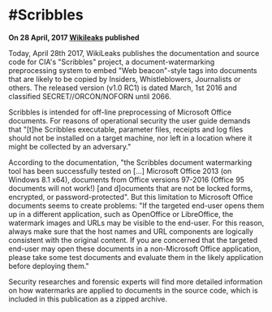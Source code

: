 #Scribbles
==========

**On 28 April, 2017 [Wikileaks](https://wikileaks.org/vault7/#Scribbles) published**

Today, April 28th 2017, WikiLeaks publishes the documentation and source code for CIA's "Scribbles" project, a document-watermarking preprocessing system to embed "Web beacon"-style tags into documents that are likely to be copied by Insiders, Whistleblowers, Journalists or others. The released version (v1.0 RC1) is dated March, 1st 2016 and classified SECRET//ORCON/NOFORN until 2066.

Scribbles is intended for off-line preprocessing of Microsoft Office documents. For reasons of operational security the user guide demands that "[t]he Scribbles executable, parameter files, receipts and log files should not be installed on a target machine, nor left in a location where it might be collected by an adversary."

According to the documentation, "the Scribbles document watermarking tool has been successfully tested on [...] Microsoft Office 2013 (on Windows 8.1 x64), documents from Office versions 97-2016 (Office 95 documents will not work!) [and d]ocuments that are not be locked forms, encrypted, or password-protected". But this limitation to Microsoft Office documents seems to create problems: "If the targeted end-user opens them up in a different application, such as OpenOffice or LibreOffice, the watermark images and URLs may be visible to the end-user. For this reason, always make sure that the host names and URL components are logically consistent with the original content. If you are concerned that the targeted end-user may open these documents in a non-Microsoft Office application, please take some test documents and evaluate them in the likely application before deploying them."

Security researches and forensic experts will find more detailed information on how watermarks are applied to documents in the source code, which is included in this publication as a zipped archive.
